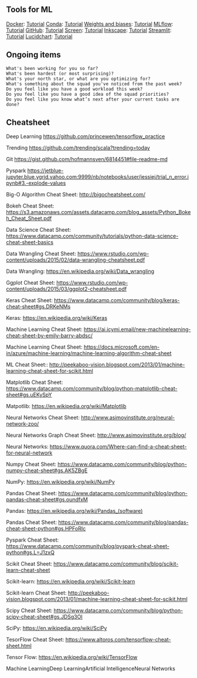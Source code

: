 ## Tools for ML

[Docker](https://www.docker.com/): [Tutorial](https://aws.amazon.com/blogs/opensource/why-use-docker-containers-for-machine-learning-development/)
[Conda](https://docs.conda.io/en/latest/): [Tutorial](https://conda.io/projects/conda/en/latest/user-guide/getting-started.html#starting-conda)
[Weights and biases](https://wandb.ai/site): [Tutorial](https://docs.wandb.ai/quickstart)
[MLflow](https://mlflow.org/): [Tutorial](https://www.mlflow.org/docs/latest/tutorials-and-examples/tutorial.html)
[GitHub](https://github.com/): [Tutorial](https://guides.github.com/activities/hello-world/)
[Screen](https://linuxize.com/post/how-to-use-linux-screen/): [Tutorial](https://www.geeksforgeeks.org/screen-command-in-linux-with-examples/)
[Inkscape](https://inkscape.org/): [Tutorial](https://inkscape.org/learn/tutorials/)
[Streamlit](https://streamlit.io/): [Tutorial](https://builtin.com/machine-learning/streamlit-tutorial)
[Lucidchart](https://www.lucidchart.com/pages/): [Tutorial](https://www.lucidchart.com/pages/tour)

## Ongoing items

```
What's been working for you so far?
What's been hardest (or most surprising)?
What's your north star, or what are you optimizing for?
What's something about the squad you've noticed from the past week?
Do you feel like you have a good workload this week?
Do you feel like you have a good idea of the squad priorities?
Do you feel like you know what’s next after your current tasks are done?
```

##  Cheatsheet

Deep Learning https://github.com/princewen/tensorflow_practice

Trending https://github.com/trending/scala?trending=today

Git https://gist.github.com/hofmannsven/6814451#file-readme-md

Pyspark https://jetblue-jupyter.blue.ygrid.yahoo.com:9999/nb/notebooks/user/jessiej/trial_n_error.ipynb#3.-explode-values

Big-O Algorithm Cheat Sheet: http://bigocheatsheet.com/

Bokeh Cheat Sheet: https://s3.amazonaws.com/assets.datacamp.com/blog_assets/Python_Bokeh_Cheat_Sheet.pdf

Data Science Cheat Sheet: https://www.datacamp.com/community/tutorials/python-data-science-cheat-sheet-basics

Data Wrangling Cheat Sheet: https://www.rstudio.com/wp-content/uploads/2015/02/data-wrangling-cheatsheet.pdf

Data Wrangling: https://en.wikipedia.org/wiki/Data_wrangling

Ggplot Cheat Sheet: https://www.rstudio.com/wp-content/uploads/2015/03/ggplot2-cheatsheet.pdf

Keras Cheat Sheet: https://www.datacamp.com/community/blog/keras-cheat-sheet#gs.DRKeNMs

Keras: https://en.wikipedia.org/wiki/Keras

Machine Learning Cheat Sheet: https://ai.icymi.email/new-machinelearning-cheat-sheet-by-emily-barry-abdsc/

Machine Learning Cheat Sheet: https://docs.microsoft.com/en-in/azure/machine-learning/machine-learning-algorithm-cheat-sheet

ML Cheat Sheet:: http://peekaboo-vision.blogspot.com/2013/01/machine-learning-cheat-sheet-for-scikit.html

Matplotlib Cheat Sheet: https://www.datacamp.com/community/blog/python-matplotlib-cheat-sheet#gs.uEKySpY

Matpotlib: https://en.wikipedia.org/wiki/Matplotlib

Neural Networks Cheat Sheet: http://www.asimovinstitute.org/neural-network-zoo/

Neural Networks Graph Cheat Sheet: http://www.asimovinstitute.org/blog/

Neural Networks: https://www.quora.com/Where-can-find-a-cheat-sheet-for-neural-network

Numpy Cheat Sheet: https://www.datacamp.com/community/blog/python-numpy-cheat-sheet#gs.AK5ZBgE

NumPy: https://en.wikipedia.org/wiki/NumPy

Pandas Cheat Sheet: https://www.datacamp.com/community/blog/python-pandas-cheat-sheet#gs.oundfxM

Pandas: https://en.wikipedia.org/wiki/Pandas_(software)

Pandas Cheat Sheet: https://www.datacamp.com/community/blog/pandas-cheat-sheet-python#gs.HPFoRIc

Pyspark Cheat Sheet: https://www.datacamp.com/community/blog/pyspark-cheat-sheet-python#gs.L=J1zxQ

Scikit Cheat Sheet: https://www.datacamp.com/community/blog/scikit-learn-cheat-sheet

Scikit-learn: https://en.wikipedia.org/wiki/Scikit-learn

Scikit-learn Cheat Sheet: http://peekaboo-vision.blogspot.com/2013/01/machine-learning-cheat-sheet-for-scikit.html

Scipy Cheat Sheet: https://www.datacamp.com/community/blog/python-scipy-cheat-sheet#gs.JDSg3OI

SciPy: https://en.wikipedia.org/wiki/SciPy

TesorFlow Cheat Sheet: https://www.altoros.com/tensorflow-cheat-sheet.html

Tensor Flow: https://en.wikipedia.org/wiki/TensorFlow

Machine LearningDeep LearningArtificial IntelligenceNeural Networks
